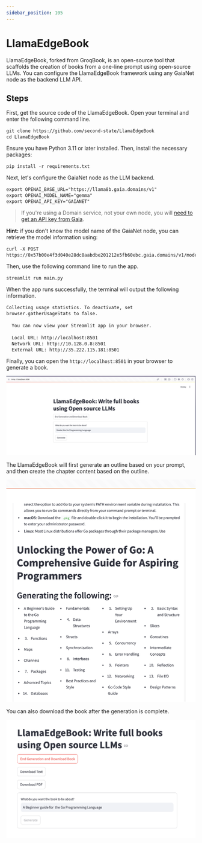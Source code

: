 ```yaml
---
sidebar_position: 105
---
```


# LlamaEdgeBook

LlamaEdgeBook, forked from GroqBook, is an open-source tool that scaffolds the creation of books from a one-line prompt using open-source LLMs. You can configure the LlamaEdgeBook framework using any GaiaNet node as the backend LLM API.

## Steps

First, get the source code of the LlamaEdgeBook. Open your terminal and enter the following command line.

```
git clone https://github.com/second-state/LlamaEdgeBook
cd LlamaEdgeBook
```

Ensure you have Python 3.11 or later installed. Then, install the necessary packages:

```
pip install -r requirements.txt
```

Next, let's configure the GaiaNet node as the LLM backend.

```
export OPENAI_BASE_URL="https://llama8b.gaia.domains/v1"
export OPENAI_MODEL_NAME="gemma" 
export OPENAI_API_KEY="GAIANET" 
```
> If you're using a Domain service, not your own node, you will [need to get an API key from Gaia](https://docs.gaianet.ai/getting-started/authentication).

**Hint:** if you don't know the model name of the GaiaNet node, you can retrieve the model information using:

```
curl -X POST https://0x57b00e4f3d040e28dc8aabdbe201212e5fb60ebc.gaia.domains/v1/models
```

Then, use the following command line to run the app.

```
streamlit run main.py
```

When the app runs successfully, the terminal will output the following information.

```
Collecting usage statistics. To deactivate, set browser.gatherUsageStats to false.

  You can now view your Streamlit app in your browser.

  Local URL: http://localhost:8501
  Network URL: http://10.128.0.8:8501
  External URL: http://35.222.115.181:8501
```

Finally, you can open the `http://localhost:8501` in your browser to generate a book.

![](book-01.png)


The LlamaEdgeBook will first generate an outline based on your prompt, and then create the chapter content based on the outline.

![](book-02.png)

You can also download the book after the generation is complete.

![](book-03.png)


